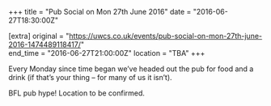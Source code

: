 +++
title = "Pub Social on Mon 27th June 2016"
date = "2016-06-27T18:30:00Z"

[extra]
original = "https://uwcs.co.uk/events/pub-social-on-mon-27th-june-2016-1474489118417/"    
end_time = "2016-06-27T21:00:00Z"
location = "TBA"
+++

Every Monday since time began we’ve headed out the pub for food and a drink (if that’s your thing – for many of us it isn’t).

BFL pub hype\! Location to be confirmed.


